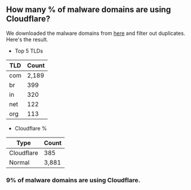 ## How many % of malware domains are using Cloudflare?


We downloaded the malware domains from [here](https://urlhaus.abuse.ch) and filter out duplicates.
Here's the result.


[//]: # (start replacement)


- Top 5 TLDs

| TLD | Count |
| --- | --- |
| com | 2,189 |
| br | 399 |
| in | 320 |
| net | 122 |
| org | 113 |


- Cloudflare %

| Type | Count |
| --- | --- |
| Cloudflare | 385 |
| Normal | 3,881 |


### 9% of malware domains are using Cloudflare.